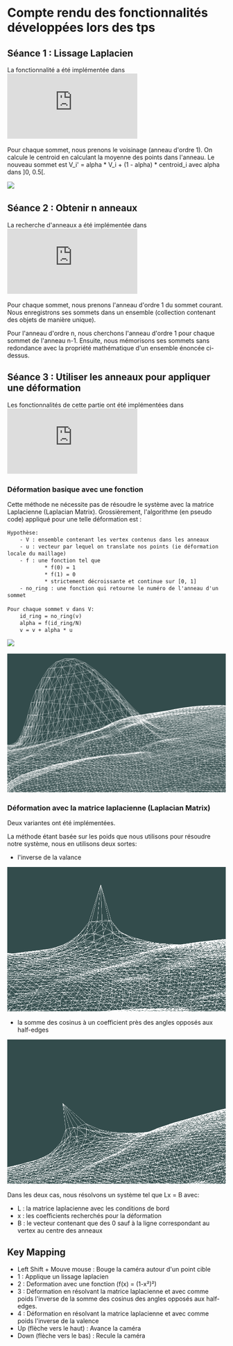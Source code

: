 
# Compte rendu des fonctionnalités développées lors des tps


## Séance 1 : Lissage Laplacien

La fonctionnalité a été implémentée dans
![RingManager.cpp](https://github.com/akhaten/MeshManipulator/blob/main/examples/TpIGAI2/MyViewer.cpp)

Pour chaque sommet, nous prenons le voisinage (anneau d'ordre 1).
On calcule le centroid en calculant la moyenne des points dans l'anneau.
Le nouveau sommet est V_i' = alpha * V_i + (1 - alpha) * centroid_i  avec alpha dans ]0, 0.5[.

![](https://github.com/akhaten/MeshManipulator/blob/main/examples/TpIGAI2/images/laplacian_smoothing.gif)


## Séance 2 : Obtenir n anneaux

La recherche d'anneaux a été implémentée dans
![RingManager.cpp](https://github.com/akhaten/MeshManipulator/blob/main/examples/TpIGAI2/RingManager.cpp)

Pour chaque sommet, nous prenons l'anneau d'ordre 1 du sommet courant.
Nous enregistrons ses sommets dans un ensemble (collection contenant des objets de manière unique).

Pour l'anneau d'ordre n, nous cherchons l'anneau d'ordre 1 pour chaque sommet de l'anneau n-1.
Ensuite, nous mémorisons ses sommets sans redondance avec la propriété mathématique
d'un ensemble énoncée ci-dessus.

## Séance 3 : Utiliser les anneaux pour appliquer une déformation

Les fonctionnalités de cette partie ont été implémentées dans 
![RingManager.cpp](https://github.com/akhaten/MeshManipulator/blob/main/examples/TpIGAI2/RingManager.cpp)

### Déformation basique avec une fonction

Cette méthode ne nécessite pas de résoudre le système avec la matrice Laplacienne (Laplacian Matrix).
Grossièrement, l'algorithme (en pseudo code) appliqué pour une telle déformation est :

```
Hypothèse:
    - V : ensemble contenant les vertex contenus dans les anneaux
    - u : vecteur par lequel on translate nos points (ie déformation locale du maillage)
    - f : une fonction tel que
            * f(0) = 1
            * f(1) = 0
            * strictement décroissante et continue sur [0, 1] 
    - no_ring : une fonction qui retourne le numéro de l'anneau d'un sommet
    
Pour chaque sommet v dans V:
    id_ring = no_ring(v)
    alpha = f(id_ring/N)
    v = v + alpha * u
```

![](https://github.com/akhaten/MeshManipulator/blob/main/examples/TpIGAI2/images/deformation_function_following_laplacian_smooth.gif)

![](https://github.com/akhaten/MeshManipulator/blob/main/examples/TpIGAI2/images/deformation_function.png)

### Déformation avec la matrice laplacienne (Laplacian Matrix)


Deux variantes ont été implémentées.

La méthode étant basée sur les poids que nous utilisons pour résoudre notre système, nous en utilisons deux sortes:

- l'inverse de la valance

![](https://github.com/akhaten/MeshManipulator/blob/main/examples/TpIGAI2/images/deformation_valence_following_laplacian_smooth.png)

- la somme des cosinus à un coefficient près des angles opposés aux half-edges 

![](https://github.com/akhaten/MeshManipulator/blob/main/examples/TpIGAI2/images/deformation_angle_following_laplacian_smooth.png)

Dans les deux cas, nous résolvons un système tel que Lx = B avec:
- L : la matrice laplacienne avec les conditions de bord
- x : les coefficients recherchés pour la déformation
- B : le vecteur contenant que des 0 sauf à la ligne correspondant au vertex au centre des anneaux


## Key Mapping

- Left Shift + Mouve mouse : Bouge la caméra autour d'un point cible
- 1 : Applique un lissage laplacien
- 2 : Deformation avec une fonction (f(x) = (1-x²)²)
- 3 : Déformation en résolvant la matrice laplacienne et avec comme poids l'inverse de la somme des cosinus des angles opposés aux half-edges.
- 4 : Déformation en résolvant la matrice laplacienne et avec comme poids l'inverse de la valence
- Up (flèche vers le haut) : Avance la caméra
- Down (flèche vers le bas) : Recule la caméra